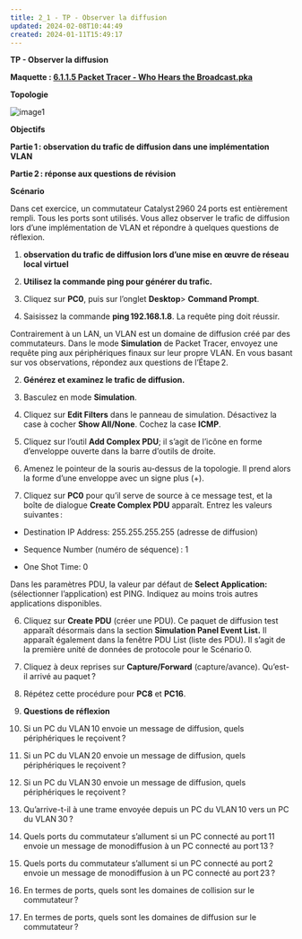 ```yaml
---
title: 2_1 - TP - Observer la diffusion
updated: 2024-02-08T10:44:49
created: 2024-01-11T15:49:17
---
```


**TP - Observer la diffusion**

**Maquette : [6.1.1.5 Packet Tracer - Who Hears the Broadcast.pka](https://groupesb-my.sharepoint.com/:u:/g/personal/arthur_trouillon_saint-benigne_fr/ES8hGrQKNYlJsA7x937dTvIBdfJu_GZMoUHc4aHMKg87wQ)**

**Topologie**

![image1](resources/0b3ddfacceb54bcbb0ec7722c20e6e30.png)

**Objectifs**

**Partie 1 : observation du trafic de diffusion dans une implémentation VLAN**

**Partie 2 : réponse aux questions de révision**

**Scénario**

Dans cet exercice, un commutateur Catalyst 2960 24 ports est entièrement rempli. Tous les ports sont utilisés. Vous allez observer le trafic de diffusion lors d’une implémentation de VLAN et répondre à quelques questions de réflexion.

1.  **observation du trafic de diffusion lors d’une mise en œuvre de réseau local virtuel**

1.  **Utilisez la commande ping pour générer du trafic.**

1.  Cliquez sur **PC0**, puis sur l’onglet **Desktop**\> **Command Prompt**.

2.  Saisissez la commande **ping 192.168.1.8**. La requête ping doit réussir.

Contrairement à un LAN, un VLAN est un domaine de diffusion créé par des commutateurs. Dans le mode **Simulation** de Packet Tracer, envoyez une requête ping aux périphériques finaux sur leur propre VLAN. En vous basant sur vos observations, répondez aux questions de l’Étape 2.

2.  **Générez et examinez le trafic de diffusion.**

1.  Basculez en mode **Simulation**.

2.  Cliquez sur **Edit Filters** dans le panneau de simulation. Désactivez la case à cocher **Show All/None**. Cochez la case **ICMP**.

3.  Cliquez sur l’outil **Add Complex PDU**; il s’agit de l’icône en forme d’enveloppe ouverte dans la barre d’outils de droite.

4.  Amenez le pointeur de la souris au-dessus de la topologie. Il prend alors la forme d’une enveloppe avec un signe plus (+).

5.  Cliquez sur **PC0** pour qu’il serve de source à ce message test, et la boîte de dialogue **Create Complex PDU** apparaît. Entrez les valeurs suivantes :

- Destination IP Address: 255.255.255.255 (adresse de diffusion)

- Sequence Number (numéro de séquence) : 1

- One Shot Time: 0

Dans les paramètres PDU, la valeur par défaut de **Select Application:** (sélectionner l’application) est PING. Indiquez au moins trois autres applications disponibles.

6.  Cliquez sur **Create PDU** (créer une PDU). Ce paquet de diffusion test apparaît désormais dans la section **Simulation Panel Event List.** Il apparaît également dans la fenêtre PDU List (liste des PDU). Il s’agit de la première unité de données de protocole pour le Scénario 0.

7.  Cliquez à deux reprises sur **Capture/Forward** (capture/avance). Qu’est-il arrivé au paquet ?

8.  Répétez cette procédure pour **PC8** et **PC16**.

2.  **Questions de réflexion**

1.  Si un PC du VLAN 10 envoie un message de diffusion, quels périphériques le reçoivent ?

2.  Si un PC du VLAN 20 envoie un message de diffusion, quels périphériques le reçoivent ?

3.  Si un PC du VLAN 30 envoie un message de diffusion, quels périphériques le reçoivent ?

4.  Qu’arrive-t-il à une trame envoyée depuis un PC du VLAN 10 vers un PC du VLAN 30 ?

5.  Quels ports du commutateur s’allument si un PC connecté au port 11 envoie un message de monodiffusion à un PC connecté au port 13 ?

6.  Quels ports du commutateur s’allument si un PC connecté au port 2 envoie un message de monodiffusion à un PC connecté au port 23 ?

7.  En termes de ports, quels sont les domaines de collision sur le commutateur ?

8.  En termes de ports, quels sont les domaines de diffusion sur le commutateur ?

